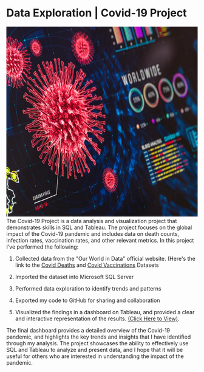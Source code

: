 # Data Exploration | Covid-19 Project
<img src="https://github.com/Anastasios-Vr1/AnastasiosVrakas.github.io/blob/main/images/Covid%20-19%20image.jpg" width="1050" height="500">
The Covid-19 Project is a data analysis and visualization project that demonstrates skills in SQL and Tableau. The project focuses on the global impact of the Covid-19 pandemic and includes data on death counts, infection rates, vaccination rates, and other relevant metrics.
In this project I’ve performed the following:


1. Collected data from the "Our World in Data" official website.
(Here's the link to the [Covid Deaths](https://ourworldindata.org/covid-deaths) and [Covid Vaccinations](https://ourworldindata.org/covid-vaccinations) Datasets

2. Imported the dataset into Microsoft SQL Server

3. Performed data exploration to identify trends and patterns

4. Exported my code to GitHub for sharing and collaboration

5. Visualized the findings in a dashboard on Tableau, and provided a clear and interactive representation of the results. [(Click Here to View)](https://public.tableau.com/app/profile/anastasios.vrakas/viz/Covid19Dashboard_16696595825080/DashboardCovid19).

The final dashboard provides a detailed overview of the Covid-19 pandemic, and highlights the key trends and insights that I have identified through my analysis. The project showcases the ability to effectively use SQL and Tableau to analyze and present data, and I hope that it will be useful for others who are interested in understanding the impact of the pandemic.
